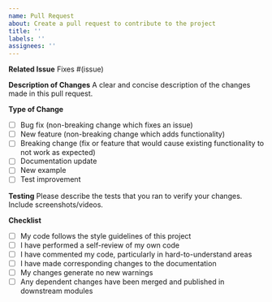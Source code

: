 ```yaml
---
name: Pull Request
about: Create a pull request to contribute to the project
title: ''
labels: ''
assignees: ''
---
```


**Related Issue**
Fixes #(issue)

**Description of Changes**
A clear and concise description of the changes made in this pull request.

**Type of Change**
- [ ] Bug fix (non-breaking change which fixes an issue)
- [ ] New feature (non-breaking change which adds functionality)
- [ ] Breaking change (fix or feature that would cause existing functionality to not work as expected)
- [ ] Documentation update
- [ ] New example
- [ ] Test improvement

**Testing**
Please describe the tests that you ran to verify your changes. Include screenshots/videos.

**Checklist**
- [ ] My code follows the style guidelines of this project
- [ ] I have performed a self-review of my own code
- [ ] I have commented my code, particularly in hard-to-understand areas
- [ ] I have made corresponding changes to the documentation
- [ ] My changes generate no new warnings
- [ ] Any dependent changes have been merged and published in downstream modules